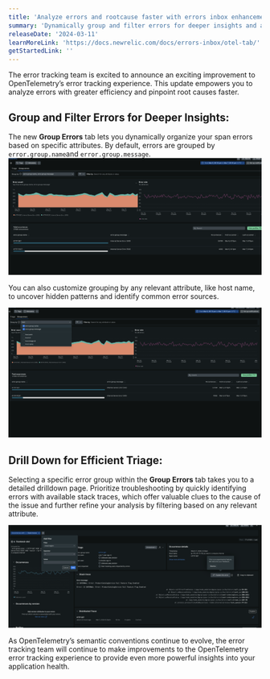 ```yaml
---
title: 'Analyze errors and rootcause faster with errors inbox enhancements for OpenTelemetry'
summary: 'Dynamically group and filter errors for deeper insights and analysis'
releaseDate: '2024-03-11'
learnMoreLink: 'https://docs.newrelic.com/docs/errors-inbox/otel-tab/'
getStartedLink: ''
---
```


The error tracking team is excited to announce an exciting improvement to OpenTelemetry’s error tracking experience.  This update empowers you to analyze errors with greater efficiency and pinpoint root causes faster.

## Group and Filter Errors for Deeper Insights:

The new **Group Errors** tab lets you dynamically organize your span errors based on specific attributes. By default, errors are grouped by `error.group.name`and `error.group.message`.
![Group Errors Tab](./images/ei_1.png "A screenshot that show the new group errors tab")

You can also customize grouping by any relevant attribute, like host name, to uncover hidden patterns and identify common error sources.

![Group Errors custom attribute ](./images/ei_2.png "A screenshot that show the custom attribute in errors tab")

## Drill Down for Efficient Triage:
Selecting a specific error group within the **Group Errors** tab takes you to a detailed drilldown page. Prioritize troubleshooting by quickly identifying errors with available stack traces, which offer valuable clues to the cause of the issue and further refine your analysis by filtering based on any relevant attribute.

![Group Errors triage ](./images/ei_3.png "A screenshot that show the triage in errors")

As OpenTelemetry’s semantic conventions continue to evolve, the error tracking team will continue to make improvements to the OpenTelemetry error tracking experience to provide even more powerful insights into your application health.

 





